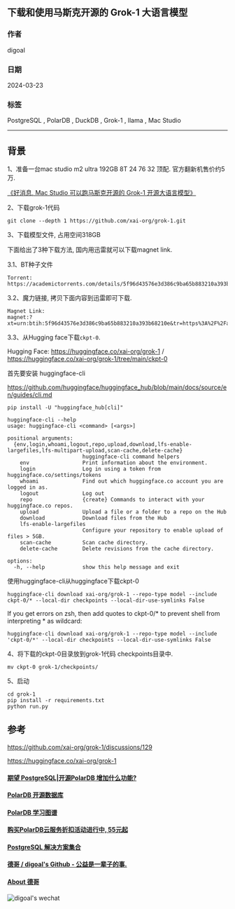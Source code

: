 ## 下载和使用马斯克开源的 Grok-1 大语言模型     
                                                                                  
### 作者                                                                                  
digoal                                                                                  
                                                                                  
### 日期                                                                                  
2024-03-23                                                                           
                                                                                  
### 标签                                                                                  
PostgreSQL , PolarDB , DuckDB , Grok-1 , llama , Mac Studio                    
                                                                                  
----                                                                                  
                                                                                  
## 背景      
1、准备一台mac studio m2 ultra 192GB 8T 24 76 32 顶配. 官方翻新机售价约5万.      
  
[《好消息, Mac Studio 可以跑马斯克开源的 Grok-1 开源大语言模型》](../202403/20240323_01.md)    
  
2、下载grok-1代码   
```
git clone --depth 1 https://github.com/xai-org/grok-1.git  
```
  
3、下载模型文件, 占用空间318GB     
  
下面给出了3种下载方法, 国内用迅雷就可以下载magnet link.      
  
3\.1、BT种子文件  
```  
Torrent: https://academictorrents.com/details/5f96d43576e3d386c9ba65b883210a393b68210e  
```  
  
3\.2、魔力链接, 拷贝下面内容到迅雷即可下载.    
```  
Magnet Link:  
magnet:?xt=urn:btih:5f96d43576e3d386c9ba65b883210a393b68210e&tr=https%3A%2F%2Facademictorrents.com%2Fannounce.php&tr=udp%3A%2F%2Ftracker.coppersurfer.tk%3A6969&tr=udp%3A%2F%2Ftracker.opentrackr.org%3A1337%2Fannounce  
```  
  
3\.3、从Hugging face下载`ckpt-0`.  
  
Hugging Face: https://huggingface.co/xai-org/grok-1 / https://huggingface.co/xai-org/grok-1/tree/main/ckpt-0  
  
首先要安装 huggingface-cli    
  
https://github.com/huggingface/huggingface_hub/blob/main/docs/source/en/guides/cli.md  
  
```  
pip install -U "huggingface_hub[cli]"  
  
huggingface-cli --help  
usage: huggingface-cli <command> [<args>]  
  
positional arguments:  
  {env,login,whoami,logout,repo,upload,download,lfs-enable-largefiles,lfs-multipart-upload,scan-cache,delete-cache}  
                        huggingface-cli command helpers  
    env                 Print information about the environment.  
    login               Log in using a token from huggingface.co/settings/tokens  
    whoami              Find out which huggingface.co account you are logged in as.  
    logout              Log out  
    repo                {create} Commands to interact with your huggingface.co repos.  
    upload              Upload a file or a folder to a repo on the Hub  
    download            Download files from the Hub  
    lfs-enable-largefiles  
                        Configure your repository to enable upload of files > 5GB.  
    scan-cache          Scan cache directory.  
    delete-cache        Delete revisions from the cache directory.  
  
options:  
  -h, --help            show this help message and exit  
```  
  
  
使用huggingface-cli从huggingface下载ckpt-0  
```  
huggingface-cli download xai-org/grok-1 --repo-type model --include ckpt-0/* --local-dir checkpoints --local-dir-use-symlinks False  
```  
  
If you get errors on zsh, then add quotes to ckpt-0/* to prevent shell from interpreting * as wildcard:  
```  
huggingface-cli download xai-org/grok-1 --repo-type model --include 'ckpt-0/*' --local-dir checkpoints --local-dir-use-symlinks False  
```  
  
  
4、将下载的ckpt-0目录放到grok-1代码 checkpoints目录中.  
```  
mv ckpt-0 grok-1/checkpoints/    
```  
  
5、启动  
```  
cd grok-1   
pip install -r requirements.txt  
python run.py   
```  
  
## 参考  
https://github.com/xai-org/grok-1/discussions/129  
  
https://huggingface.co/xai-org/grok-1  
  
  
  
#### [期望 PostgreSQL|开源PolarDB 增加什么功能?](https://github.com/digoal/blog/issues/76 "269ac3d1c492e938c0191101c7238216")
  
  
#### [PolarDB 开源数据库](https://openpolardb.com/home "57258f76c37864c6e6d23383d05714ea")
  
  
#### [PolarDB 学习图谱](https://www.aliyun.com/database/openpolardb/activity "8642f60e04ed0c814bf9cb9677976bd4")
  
  
#### [购买PolarDB云服务折扣活动进行中, 55元起](https://www.aliyun.com/activity/new/polardb-yunparter?userCode=bsb3t4al "e0495c413bedacabb75ff1e880be465a")
  
  
#### [PostgreSQL 解决方案集合](../201706/20170601_02.md "40cff096e9ed7122c512b35d8561d9c8")
  
  
#### [德哥 / digoal's Github - 公益是一辈子的事.](https://github.com/digoal/blog/blob/master/README.md "22709685feb7cab07d30f30387f0a9ae")
  
  
#### [About 德哥](https://github.com/digoal/blog/blob/master/me/readme.md "a37735981e7704886ffd590565582dd0")
  
  
![digoal's wechat](../pic/digoal_weixin.jpg "f7ad92eeba24523fd47a6e1a0e691b59")
  
